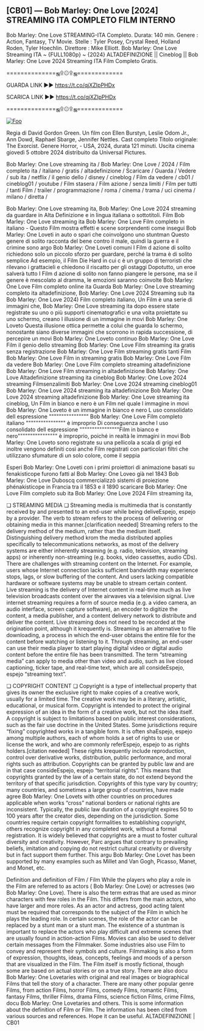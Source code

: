 ## [CB01] — Bob Marley: One Love [2024] STREAMING ITA COMPLETO FILM INTERNO

Bob Marley: One Love STREAMING-ITA Completo. Durata: 140 min. Genere : Action, Fantasy, TV Movie. Stelle : Tyler Posey, Crystal Reed, Holland Roden, Tyler Hoechlin. Direttore : Mike Elliott. Bob Marley: One Love Streaming ITA ~ {FULL1080p} ~ {2024} ALTADEFINIZIONE || Cineblog || Bob Marley: One Love 2024 Streaming ITA Film Completo Gratis.

==============ஜ۩۞۩ஜ=============

GUARDA LINK ►► https://t.co/qjXZIpPHDx

SCARICA LINK ►► https://t.co/qjXZIpPHDx

==============ஜ۩۞۩ஜ=============

<p dir="auto"><a href="https://t.co/qjXZIpPHDx" rel="nofollow"><img src="https://camo.githubusercontent.com/917e6ed5c302499242165dcc02bdbce85c075fd21b35918eb9c0b771855261b8/68747470733a2f2f7374617469632e7769787374617469632e636f6d2f6d656469612f6232343966395f61646163386637306662336634356238383639313639366337376465313866337e6d76322e676966" alt="Foo" style="max-width: 100%;"></a></p>

Regia di David Gordon Green. Un film con Ellen Burstyn, Leslie Odom Jr., Ann Dowd, Raphael Sbarge, Jennifer Nettles. Cast completo Titolo originale: The Exorcist. Genere Horror, - USA, 2024, durata 121 minuti. Uscita cinema giovedì 5 ottobre 2024 distribuito da Universal Pictures.

Bob Marley: One Love streaming ita / Bob Marley: One Love / 2024 / Film completo ita / italiano / gratis / altadefinizione / Scaricare / Guarda / Vedere / sub ita / netflix / il genio dello / disney / cineblog / Film da vedere / cb01 / cineblog01 / youtube / Film stasera / Film azione / senza limiti / Film per tutti / tanti Film / trailer / programmazione / roma / cinema / trama / uci cinema / milano / diretta /

Bob Marley: One Love streaming ita, Bob Marley: One Love 2024 streaming da guardare in Alta Definizione e in lingua italiana o sottotitoli. Film Bob Marley: One Love streaming ita Bob Marley: One Love Film completo in italiano - Questo Film mostra effetti e scene sorprendenti come insegui Bob Marley: One Loveti in auto o spari che coinvolgono uno stuntman Questo genere di solito racconta del bene contro il male, quindi la guerra e il crimine sono argo Bob Marley: One Loveti comuni I Film d azione di solito richiedono solo un piccolo sforzo per guardare, perché la trama è di solito semplice Ad esempio, il Film Die Hard in cui c è un gruppo di terroristi che rilevano i grattacieli e chiedono il riscatto per gli ostaggi Dopotutto, un eroe salverà tutto I Film d azione di solito non fanno piangere le persone, ma se il genere è mescolato al dramma, le emozioni saranno coinvolte Bob Marley: One Love Film completo online ita Guarda Bob Marley: One Love streaming completo ita altadefinizione, Bob Marley: One Love 2024 Streaming sub ita Bob Marley: One Love 2024) Film completo italiano, Un Film è una serie di immagini che, Bob Marley: One Love streaming ita dopo essere state registrate su uno o più supporti cinematografici e una volta proiettate su uno schermo, creano l illusione di un immagine in movi Bob Marley: One Loveto Questa illusione ottica permette a colui che guarda lo schermo, nonostante siano diverse immagini che scorrono in rapida successione, di percepire un movi Bob Marley: One Loveto continuo Bob Marley: One Love Film il genio dello streaming Bob Marley: One Love Film streaming ita gratis senza registrazione Bob Marley: One Love Film streaming gratis tanti Film Bob Marley: One Love Film in streaming gratis Bob Marley: One Love Film da vedere Bob Marley: One Love Film completo streaming altadefinizione Bob Marley: One Love Film streaming in altadefinizione Bob Marley: One Love Altadefinizione streaming ita cineblog Bob Marley: One Love 2024 streaming Filmsenzalimiti Bob Marley: One Love 2024 streaming cineblog01 Bob Marley: One Love 2024 streaming ita altadefinizione Bob Marley: One Love 2024 streaming altadefinizione Bob Marley: One Love streaming ita cineblog, Un Film in bianco e nero è un Film nel quale l immagine in movi Bob Marley: One Loveto è un immagine in bianco e nero L uso consolidato dell espressione """""""""""""""" Bob Marley: One Love Film completo italiano """""""""""""""" è improprio Di conseguenza anche l uso consolidato dell espressione """"""""""""""""Film in bianco e nero"""""""""""""""" è improprio, poiché in realtà le immagini in movi Bob Marley: One Loveto sono registrate su una pellicola a scala di grigi ed inoltre vengono definiti così anche Film registrati con particolari filtri che utilizzano sfumature di un solo colore, come il seppia

Esperi Bob Marley: One Loveti con i primi proiettori di animazione basati su fenakisticope furono fatti al Bob Marley: One Loveo già nel 1843 Bob Marley: One Love Duboscq commercializzò sistemi di proiezione phénakisticope in Francia tra il 1853 e il 1890 scaricare Bob Marley: One Love Film completo sub ita Bob Marley: One Love 2024 Film streaming ita,

❏ STREAMING MEDIA ❏ Streaming media is multimedia that is constantly received by and presented to an end-user while being deliveEspejo, espejo by a provider. The verb to stream refers to the process of delivering or obtaining media in this manner.[clarification needed] Streaming refers to the delivery method of the medium, rather than the medium itself. Distinguishing delivery method krom the media distributed applies specifically to telecommunications networks, as most of the delivery systems are either inherently streaming (e.g. radio, television, streaming apps) or inherently non-streaming (e.g. books, video cassettes, audio CDs). There are challenges with streaming content on the Internet. For example, users whose Internet connection lacks sufficient bandwidth may experience stops, lags, or slow buffering of the content. And users lacking compatible hardware or software systems may be unable to stream certain content. Live streaming is the delivery of Internet content in real-time much as live television broadcasts content over the airwaves via a television signal. Live internet streaming requires a form of source media (e.g. a video camera, an audio interface, screen capture software), an encoder to digitize the content, a media publisher, and a content delivery network to distribute and deliver the content. Live streaming does not need to be recorded at the origination point, although it krequently is. Streaming is an alternative to file downloading, a process in which the end-user obtains the entire file for the content before watching or listening to it. Through streaming, an end-user can use their media player to start playing digital video or digital audio content before the entire file has been transmitted. The term “streaming media” can apply to media other than video and audio, such as live closed captioning, ticker tape, and real-time text, which are all consideEspejo, espejo “streaming text”.

❏ COPYRIGHT CONTENT ❏ Copyright is a type of intellectual property that gives its owner the exclusive right to make copies of a creative work, usually for a limited time. The creative work may be in a literary, artistic, educational, or musical form. Copyright is intended to protect the original expression of an idea in the form of a creative work, but not the idea itself. A copyright is subject to limitations based on public interest considerations, such as the fair use doctrine in the United States. Some jurisdictions require “fixing” copyrighted works in a tangible form. It is often shaEspejo, espejo among multiple authors, each of whom holds a set of rights to use or license the work, and who are commonly referEspejo, espejo to as rights holders.[citation needed] These rights krequently include reproduction, control over derivative works, distribution, public performance, and moral rights such as attribution. Copyrights can be granted by public law and are in that case consideEspejo, espejo “territorial rights”. This means that copyrights granted by the law of a certain state, do not extend beyond the territory of that specific jurisdiction. Copyrights of this type vary by country; many countries, and sometimes a large group of countries, have made agree Bob Marley: One Lovets with other countries on procedures applicable when works “cross” national borders or national rights are inconsistent. Typically, the public law duration of a copyright expires 50 to 100 years after the creator dies, depending on the jurisdiction. Some countries require certain copyright formalities to establishing copyright, others recognize copyright in any completed work, without a formal registration. It is widely believed that copyrights are a must to foster cultural diversity and creativity. However, Parc argues that contrary to prevailing beliefs, imitation and copying do not restrict cultural creativity or diversity but in fact support them further. This argu Bob Marley: One Lovet has been supported by many examples such as Millet and Van Gogh, Picasso, Manet, and Monet, etc.

Definition and definition of Film / Film While the players who play a role in the Film are referred to as actors ( Bob Marley: One Love) or actresses (wo Bob Marley: One Love). There is also the term extras that are used as minor characters with few roles in the Film. This differs from the main actors, who have larger and more roles. As an actor and actress, good acting talent must be required that corresponds to the subject of the Film in which he plays the leading role. In certain scenes, the role of the actor can be replaced by a stunt man or a stunt man. The existence of a stuntman is important to replace the actors who play difficult and extreme scenes that are usually found in action-action Films. Movies can also be used to deliver certain messages from the Filmmaker. Some industries also use Film to convey and represent their symbols and culture. Filmmaking is also a form of expression, thoughts, ideas, concepts, feelings and moods of a person that are visualized in the Film. The Film itself is mostly fictional, though some are based on actual stories or on a true story. There are also docu Bob Marley: One Lovetaries with original and real images or biographical Films that tell the story of a character. There are many other popular genre Films, from action Films, horror Films, comedy Films, romantic Films, fantasy Films, thriller Films, drama Films, science fiction Films, crime Films, docu Bob Marley: One Lovetaries and others. This is some information about the definition of Film or Film. The information has been cited from various sources and references. Hope it can be useful. ALTADEFINIZIONE | CB01
